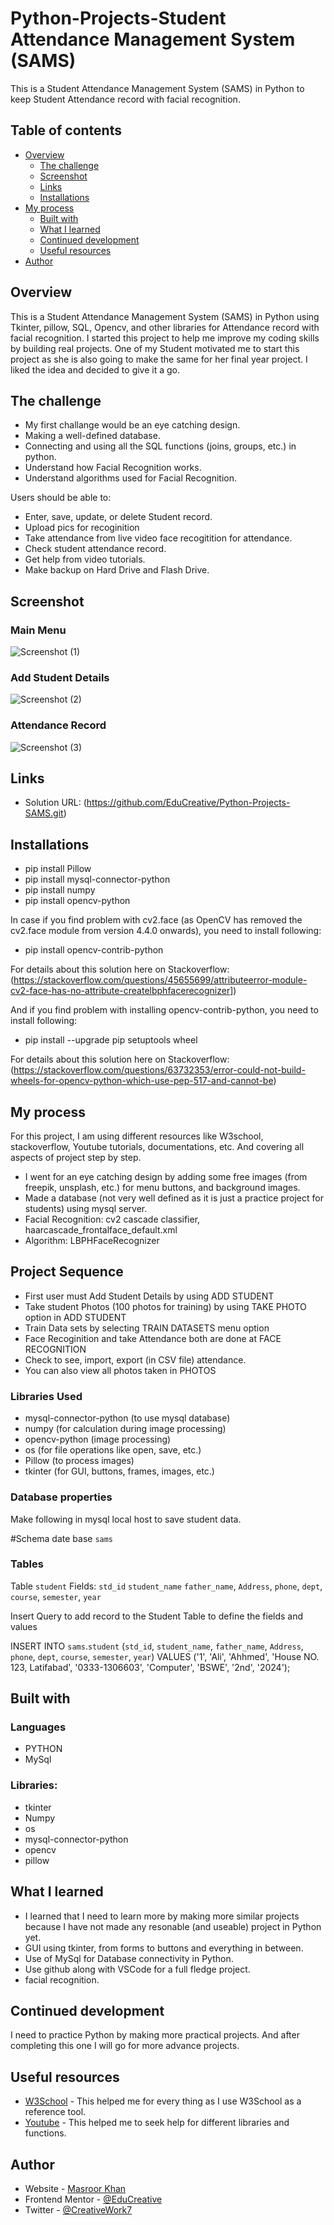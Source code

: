 # Python-Projects-Student Attendance Management System (SAMS)

This is a Student Attendance Management System (SAMS) in Python to keep Student Attendance record with facial recognition.

## Table of contents

- [Overview](#overview)
  - [The challenge](#the-challenge)
  - [Screenshot](#screenshot)
  - [Links](#links)
  - [Installations](#installations)
- [My process](#my-process)
  - [Built with](#built-with)
  - [What I learned](#what-i-learned)
  - [Continued development](#continued-development)
  - [Useful resources](#useful-resources)
- [Author](#author)

## Overview
This is a Student Attendance Management System (SAMS) in Python using Tkinter, pillow, SQL, Opencv, and other libraries for Attendance record with facial recognition. I started this project to help me improve my coding skills by building real projects. One of my Student motivated me to start this project as she is also going to make the same for her final year project. I liked the idea and decided to give it a go. 


## The challenge

- My first challange would be an eye catching design.
- Making a well-defined database.
- Connecting and using all the SQL functions (joins, groups, etc.) in python.
- Understand how Facial Recognition works.
- Understand algorithms used for Facial Recognition.


Users should be able to:

- Enter, save, update, or delete Student record.
- Upload pics for recoginition
- Take attendance from live video face recogitition for attendance.
- Check student attendance record.
- Get help from video tutorials.
- Make backup on Hard Drive and Flash Drive. 

## Screenshot
### Main Menu
![Screenshot (1)](https://github.com/EduCreative/Python-Projects-SAMS/blob/main/images/Screenshot1.png)
### Add Student Details
![Screenshot (2)](https://github.com/EduCreative/Python-Projects-SAMS/blob/main/images/Screenshot2.png)
### Attendance Record
![Screenshot (3)](https://github.com/EduCreative/Python-Projects-SAMS/blob/main/images/Screenshot3.png)


## Links
- Solution URL: (https://github.com/EduCreative/Python-Projects-SAMS.git)

## Installations
- pip install Pillow
- pip install mysql-connector-python
- pip install numpy
- pip install opencv-python

In case if you find problem with cv2.face (as OpenCV has removed the cv2.face module from version 4.4.0 onwards), you need to install following:

- pip install opencv-contrib-python
  
For details about this solution here on Stackoverflow:
(https://stackoverflow.com/questions/45655699/attributeerror-module-cv2-face-has-no-attribute-createlbphfacerecognizer])

And if you find problem with installing opencv-contrib-python, you need to install following:

- pip install --upgrade pip setuptools wheel
  
For details about this solution here on Stackoverflow:
(https://stackoverflow.com/questions/63732353/error-could-not-build-wheels-for-opencv-python-which-use-pep-517-and-cannot-be)


## My process
For this project, I am using different resources like W3school, stackoverflow, Youtube tutorials, documentations, etc. And covering all aspects of project step by step.
- I went for an eye catching design by adding some free images (from freepik, unsplash, etc.) for menu buttons, and background images.
- Made a database (not very well defined as it is just a practice project for students) using mysql server.
- Facial Recognition: cv2 cascade classifier, haarcascade_frontalface_default.xml
- Algorithm: LBPHFaceRecognizer

## Project Sequence
- First user must Add Student Details by using ADD STUDENT
- Take student Photos (100 photos for training) by using TAKE PHOTO option in ADD STUDENT
- Train Data sets by selecting TRAIN DATASETS menu option
- Face Recoginition and take Attendance both are done at FACE RECOGNITION
- Check to see, import, export (in CSV file) attendance.
- You can also view all photos taken in PHOTOS

### Libraries Used
- mysql-connector-python (to use mysql database)
- numpy (for calculation during image processing)
- opencv-python (image processing)
- os (for file operations like open, save, etc.)
- Pillow (to process images)
- tkinter (for GUI, buttons, frames, images, etc.)

### Database properties
Make following in mysql local host to save student data.

#Schema
date base   `sams`

### Tables
Table       `student`
Fields:
`std_id`
`student_name`
`father_name`, 
`Address`, 
`phone`, 
`dept`, 
`course`, 
`semester`, 
`year`

 Insert Query to add record to the Student Table to define the fields and values

INSERT INTO `sams`.`student` (`std_id`, `student_name`, `father_name`, `Address`, `phone`, `dept`, `course`, `semester`, `year`) VALUES ('1', 'Ali', 'Ahhmed', 'House NO. 123, Latifabad', '0333-1306603', 'Computer', 'BSWE', '2nd', '2024');

## Built with
### Languages
- PYTHON
- MySql
  
### Libraries:
- tkinter
- Numpy
- os
- mysql-connector-python
- opencv
- pillow

## What I learned

- I learned that I need to learn more by making more similar projects because I have not made any resonable (and useable) project in Python yet.
- GUI using tkinter, from forms to buttons and everything in between.
- Use of MySql for Database connectivity in Python.
- Use github along with VSCode for a full fledge project.
- facial recognition.

## Continued development

I need to practice Python by making more practical projects. And after completing this one I will go for more advance projects.

## Useful resources

- [W3School](https://www.w3school.com) - This helped me for every thing as I use W3School as a reference tool.
- [Youtube](https://www.youtube.com) - This helped me to seek help for different libraries and functions.


## Author

- Website - [Masroor Khan](https://educreative.github.io/)
- Frontend Mentor - [@EduCreative](https://www.frontendmentor.io/profile/EduCreative)
- Twitter - [@CreativeWork7](https://www.twitter.com/CreativeWork7)
